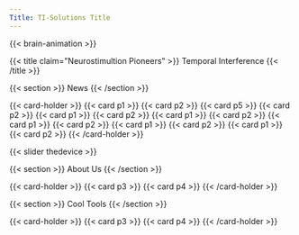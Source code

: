```yaml
---
Title: TI-Solutions Title
---
```

{{< brain-animation >}}

{{< title claim="Neurostimultion Pioneers" >}}
Temporal Interference
{{< /title >}}

{{< section >}}
News
{{< /section >}}

{{< card-holder >}}
{{< card p1 >}}
{{< card p2 >}}
{{< card p5 >}}
{{< card p2 >}}
{{< card p1 >}}
{{< card p2 >}}
{{< card p1 >}}
{{< card p2 >}}
{{< card p1 >}}
{{< card p2 >}}
{{< card p1 >}}
{{< card p2 >}}
{{< card p1 >}}
{{< card p2 >}}
{{< /card-holder >}}

{{< slider thedevice >}}

{{< section >}}
About Us
{{< /section >}}

{{< card-holder >}}
{{< card p3 >}}
{{< card p4 >}}
{{< /card-holder >}}

{{< section >}}
Cool Tools
{{< /section >}}

{{< card-holder >}}
{{< card p3 >}}
{{< card p4 >}}
{{< /card-holder >}}

